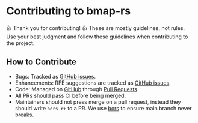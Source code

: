 # Contributing to bmap-rs

:+1: Thank you for contributing! :+1:
These are mostly guidelines, not rules. Use your best judgment and follow
these guidelines when contributing to the project.

## How to Contribute

- Bugs: Tracked as [GitHub issues](https://github.com/collabora/bmap-rs/issues).
- Enhancements: RFE suggestions are tracked as
[GitHub issues](https://github.com/collabora/bmap-rs/issues).
- Code: Managed on [GitHub](https://github.com/collabora/bmap-rs) through
  [Pull Requests](https://github.com/collabora/bmap-rs/pulls).
- All PRs should pass CI before being merged.
- Maintainers should not press merge on a pull request, instead they should write `bors r+` 
to a PR. We use [bors](https://github.com/bors-ng/bors-ng) to ensure main branch 
never breaks.
